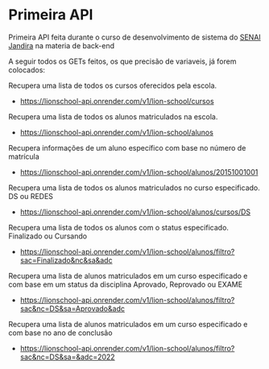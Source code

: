 # Primeira API

Primeira API feita durante o curso de desenvolvimento de sistema do [SENAI Jandira](https://sp.senai.br/unidade/jandira/) na materia de back-end

A seguir todos os GETs feitos, os que precisão de variaveis, já forem colocados:

Recupera uma lista de todos os cursos oferecidos pela escola.
- https://lionschool-api.onrender.com/v1/lion-school/cursos
  
Recupera uma lista de todos os alunos matriculados na escola. 
- https://lionschool-api.onrender.com/v1/lion-school/alunos

Recupera informações de um aluno específico com base no número de matrícula
- https://lionschool-api.onrender.com/v1/lion-school/alunos/20151001001

Recupera uma lista de todos os alunos matriculados no curso especificado. DS ou REDES 
- https://lionschool-api.onrender.com/v1/lion-school/alunos/cursos/DS

Recupera uma lista de todos os alunos com o status especificado. Finalizado ou Cursando
- https://lionschool-api.onrender.com/v1/lion-school/alunos/filtro?sac=Finalizado&nc&sa&adc

Recupera uma lista de alunos matriculados em um curso especificado e com base em um status da disciplina Aprovado, Reprovado ou EXAME
- https://lionschool-api.onrender.com/v1/lion-school/alunos/filtro?sac&nc=DS&sa=Aprovado&adc

Recupera uma lista de alunos matriculados em um curso especificado e com base no ano de conclusão
- https://lionschool-api.onrender.com/v1/lion-school/alunos/filtro?sac&nc=DS&sa=&adc=2022
